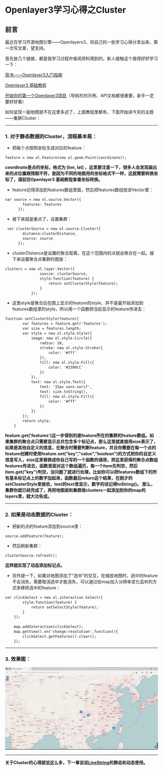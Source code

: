 # Openlayer3学习心得之Cluster

## 前言

最近在学习开源地图引擎——Openlayers3，将自己的一些学习心得分享出来，第一次写文章，望支持。

首先放几个链接，都是我学习过程中查阅资料用到的，新人接触这个值得好好学习一下：

[简书——Openlayer3入门指南](https://www.jianshu.com/p/6785e755fa0d)

[Openlayer3 基础教程](http://anzhihun.coding.me/ol3-primer/index.html)

[开始你的第一个Openlayer3项目](http://openlayers.org/en/latest/doc/quickstart.html)（导航栏的示例、API文档都很重要，新手一定要好好看）

如何呈现一副地图就不在这里多述了，上面教程里都有，下面开始讲今天的主题——集群Cluster：

---
### 1. 对于静态数据的Cluster，流程基本是：

- 把每个点按照坐标生成对应的feature：

````
feature = new ol.Feature(new ol.geom.Point(coordinate));
````

**coordinate是点的坐标，格式为 [lon, lat] ，这里要注意一下，很多人会发现画出来的点位置跟预期不符，是因为不同的地图用的坐标格式不一样，这就需要转换坐标了，请前往Openlayer3 基础教程查看坐标转换。**

- feature记得添加到features数组里面，然后把features数组放进Vector里：

````
var source = new ol.source.Vector({
        features: features
      });
````

- 接下来就是重点了，设置集群：

````
 var clusterSource = new ol.source.Cluster({
        distance:clusterDistance,
        source: source
      });
````

- clusterDistance是设置的聚合距离，在这个范围内的点就会聚合在一起。接下来设置聚合点集群的图层：

````
clusters = new ol.layer.Vector({
    			source: clusterSource,
    			style:function(feature) {
    				return setClusterStyle(feature);
    			}
    		});
````

- 这里style是聚合后在图上显示的feature的style，并不是最开始添加到features数组里的style，所以用一个函数把当前显示的feature传进去：

````
function setClusterStyle(feature){
    	var features = feature.get('features');
    	var size = features.length;
    	var style = new ol.style.Style({
    		image: new ol.style.Circle({
    			radius: 18,
    			stroke: new ol.style.Stroke({
    				color: '#fff'
    			}),
    			fill: new ol.style.Fill({
    				color: '#3399CC'
    			})
    		}),
    		text: new ol.style.Text({
    			font: '15px sans-serif',
    			text: size.toString(),
    			fill: new ol.style.Fill({
    				color: '#fff'
    			})
    		})
    	});
    	return style;
    }
````

**feature.get('features')这一步得到的是feature所在的集群的feature数组。如果集群的聚合点只需要显示总共包含多个标记点，那么这里就直接用size表示了，如果是其他自定义的信息，在聚合时需要判断feature，并且你需要在每一个点的feature创建时使用feature.set("key","value","boolean")的方式把你的自定义信息写入，size这里替换成你自己写的一个函数的调用，把这里获得的聚合点数组features传进去，函数里面对这个数组遍历，每一个item先判空，然后item.get("key")判空，没问题了就进行处理，比如你可以把features数组下的所有基本标记点上的数字加起来，函数最后return这个结果，在刚才的setClusterStyle里接收，text的text里显示，数字的话记得toString()。
那么，集群你就已经完成了，再把地图层和集群层clusters一起添加到你的map的layers里，就大功告成。**

---
### 2. 如果是动态数据的Cluster：

- 把新的点的feature添加到source里：

````
source.addFeature(feature);
````

- 然后刷新集群：

````
clusterSource.refresh();
````

**这样就实现了动态添加标记点。**

- 另外提一下，如果对地图添加了“选中”的交互，在缩放地图时，选中的feature不会消失，需要取消选中才能消失，可以通过给map加入分辨率变化监听的方式来移除选中的feature：

````
var clickSelect = new ol.interaction.Select({
    	style:function(feature) {
    		return setSelectStyle(feature);
    	}
    });

    map.addInteraction(clickSelect);
    map.getView().on('change:resolution',function(){
    	clickSelect.getFeatures().clear();
    });
````

---
### 3. 效果图：

![](https://github.com/13608089849/Openlayer3-Cluster/blob/master/image/cluster.png)


---

**关于Cluster的心得就说这么多，下一章说说[LineString](https://github.com/13608089849/Openlayer3-LineString)的静态和动态使用。**

